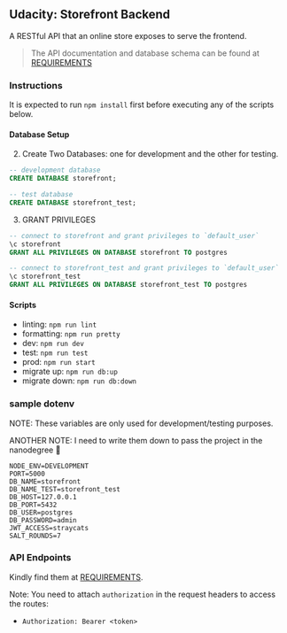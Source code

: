 ## Udacity: Storefront Backend

A RESTful API that an online store exposes to serve the frontend.

> The API documentation and database schema can be found at [REQUIREMENTS](REQUIREMENTS.md)

### Instructions

It is expected to run `npm install` first before executing any of the scripts below.

#### Database Setup

2. Create Two Databases: one for development and the other for testing.

```sql
-- development database
CREATE DATABASE storefront;

-- test database
CREATE DATABASE storefront_test;
```

3. GRANT PRIVILEGES
```sql
-- connect to storefront and grant privileges to `default_user`
\c storefront
GRANT ALL PRIVILEGES ON DATABASE storefront TO postgres

-- connect to storefront_test and grant privileges to `default_user` 
\c storefront_test
GRANT ALL PRIVILEGES ON DATABASE storefront_test TO postgres
```

#### Scripts
- linting: `npm run lint`
- formatting: `npm run pretty`
- dev: `npm run dev`
- test: `npm run test`
- prod: `npm run start`
- migrate up: `npm run db:up`
- migrate down: `npm run db:down`

### sample dotenv

NOTE: These variables are only used for development/testing purposes.

ANOTHER NOTE: I need to write them down to pass the project in the nanodegree :thinking:

```env
NODE_ENV=DEVELOPMENT
PORT=5000
DB_NAME=storefront
DB_NAME_TEST=storefront_test
DB_HOST=127.0.0.1
DB_PORT=5432
DB_USER=postgres
DB_PASSWORD=admin
JWT_ACCESS=straycats
SALT_ROUNDS=7
```

### API Endpoints

Kindly find them at [REQUIREMENTS](REQUIREMENTS.md).

Note: You need to attach `authorization` in the request headers to access the routes:
- `Authorization: Bearer <token>`


